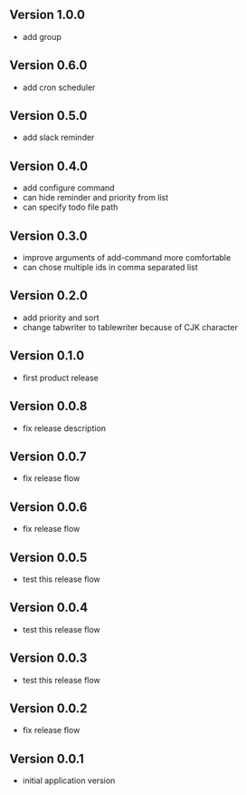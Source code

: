## Version 1.0.0
* add group

## Version 0.6.0
* add cron scheduler

## Version 0.5.0
* add slack reminder

## Version 0.4.0
* add configure command
* can hide reminder and priority from list
* can specify todo file path

## Version 0.3.0
* improve arguments of add-command more comfortable
* can chose multiple ids in comma separated list

## Version 0.2.0
* add priority and sort
* change tabwriter to tablewriter because of CJK character

## Version 0.1.0
* first product release

## Version 0.0.8
* fix release description

## Version 0.0.7
* fix release flow

## Version 0.0.6
* fix release flow

## Version 0.0.5
* test this release flow

## Version 0.0.4
* test this release flow

## Version 0.0.3
* test this release flow

## Version 0.0.2
* fix release flow

## Version 0.0.1
* initial application version

